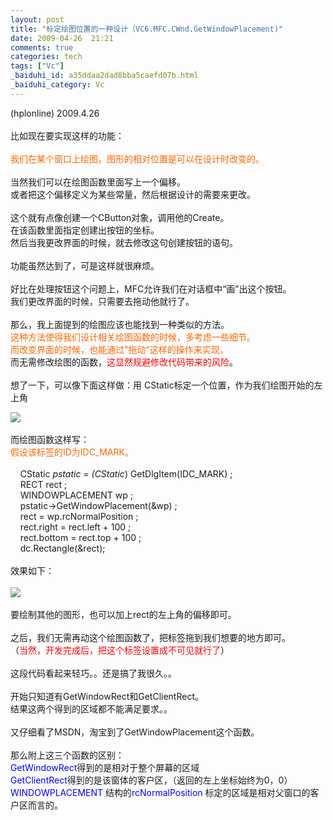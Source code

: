 ```yaml
---
layout: post
title: "标定绘图位置的一种设计（VC6.MFC.CWnd.GetWindowPlacement)"
date: 2009-04-26  21:21
comments: true
categories: tech
tags: ["Vc"]
_baiduhi_id: a35ddaa2dad8bba5caefd07b.html
_baiduhi_category: Vc
---
```


(hplonline) 2009.4.26<br/><br/>
比如现在要实现这样的功能：<br/><br/><font color="#ff6600">我们在某个窗口上绘图，图形的相对位置是可以在设计时改变的。</font><br/><br/>
当然我们可以在绘图函数里面写上一个偏移。<br/>
或者把这个偏移定义为某些常量，然后根据设计的需要来更改。<br/><br/>
这个就有点像创建一个CButton对象，调用他的Create。<br/>
在该函数里面指定创建出按钮的坐标。<br/>
然后当我更改界面的时候，就去修改这句创建按钮的语句。<br/><br/>
功能虽然达到了，可是这样就很麻烦。<br/><br/>
好比在处理按钮这个问题上，MFC允许我们在对话框中“画”出这个按钮。<br/>
我们更改界面的时候，只需要去拖动他就行了。<br/><br/>
那么，我上面提到的绘图应该也能找到一种类似的方法。<br/><font color="#ff6600">这种方法使得我们设计相关绘图函数的时候，多考虑一些细节。<br/>
而改变界面的时候，也能通过"拖动“这样的操作来实现，</font><br/>
而无需修改绘图的函数，<font color="#ff0000">这显然规避修改代码带来的风险</font>。<br/><br/>
想了一下，可以像下面这样做：用 CStatic标定一个位置，作为我们绘图开始的左上角<br/><div forimg="1"><img border="0" src="http://hiphotos.baidu.com/hplonline/pic/item/5de26406a22f5a58030881ac.jpg" small="0" class="blogimg"/><br/><br/>
而绘图函数这样写：<br/><font color="#ff6600">假设该标签的ID为IDC_MARK。</font><br/><br/>
     CStatic *pstatic = (CStatic*) GetDlgItem(IDC_MARK) ;<br/>
     RECT rect ;<br/>
     WINDOWPLACEMENT wp ;<br/>
     pstatic-&gt;GetWindowPlacement(&amp;wp) ;<br/>
     rect = wp.rcNormalPosition ;<br/>
     rect.right = rect.left + 100 ;<br/>
     rect.bottom = rect.top + 100 ;<br/>
     dc.Rectangle(&amp;rect);<br/><br/>
效果如下：<br/><br/><div forimg="1"><img border="0" src="http://hiphotos.baidu.com/hplonline/pic/item/5adca6af3866f3ef7dd92aac.jpg" small="0" class="blogimg"/></div>
<br/>
要绘制其他的图形，也可以加上rect的左上角的偏移即可。<br/><br/>
之后，我们无需再动这个绘图函数了，把标签拖到我们想要的地方即可。<br/>
（<font color="#ff0000">当然，开发完成后，把这个标签设置成不可见就行了</font>）<br/><br/>
这段代码看起来轻巧。。还是搞了我很久。。<br/><br/>
开始只知道有GetWindowRect和GetClientRect。<br/>
结果这两个得到的区域都不能满足要求。。<br/><br/>
又仔细看了MSDN，淘宝到了GetWindowPlacement这个函数。<br/><br/>
那么附上这三个函数的区别：<br/><font color="#0000ff">GetWindowRect</font>得到的是相对于整个屏幕的区域<br/><font color="#0000ff">GetClientRect</font>得到的是该窗体的客户区，（返回的左上坐标始终为0，0）<br/><font color="#0000ff">WINDOWPLACEMENT </font>结构的<font color="#0000ff">rcNormalPosition</font> 标定的区域是相对父窗口的客户区而言的。</div>
